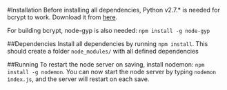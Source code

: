 #Installation
Before installing all dependencies, Python v2.7.* is needed for bcrypt to work. 
Download it from [here](https://www.python.org/downloads/release/python-2710/).

For building bcrypt, node-gyp is also needed:
`npm install -g node-gyp`

##Dependencies
Install all dependencies by running `npm install`. This should create a folder `node_modules/` with all
defined dependencies


##Running
To restart the node server on saving, install nodemon: `npm install -g nodemon`.
You can now start the node server by typing `nodemon index.js`, and the server will restart on each save.


